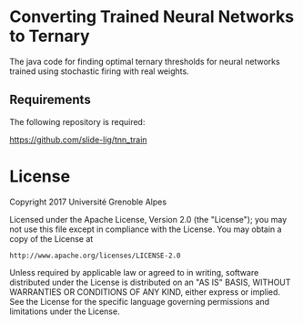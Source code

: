 Converting Trained Neural Networks to Ternary 
============

The java code for finding optimal ternary thresholds for neural networks trained using stochastic firing with real weights.

Requirements
------------
The following repository is  required:

https://github.com/slide-lig/tnn_train


License
============

Copyright 2017 Université Grenoble Alpes

Licensed under the Apache License, Version 2.0 (the "License");
you may not use this file except in compliance with the License.
You may obtain a copy of the License at

    http://www.apache.org/licenses/LICENSE-2.0

Unless required by applicable law or agreed to in writing, software
distributed under the License is distributed on an "AS IS" BASIS,
WITHOUT WARRANTIES OR CONDITIONS OF ANY KIND, either express or implied.
See the License for the specific language governing permissions and
limitations under the License.


